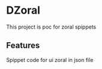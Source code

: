 # DZoral

This project is poc for zoral spippets

## Features

Spippet code for ui zoral in json file
